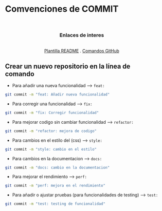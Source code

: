 # Comvenciones de COMMIT


<br />
<div align="center">
  <h3 align="center">Enlaces de interes</h3>
    <br />
    <a href="https://github.com/alavaro-dev/REGLAS-README/edit/main/README.md">Plantilla README</a>
    .
    <a href="https://github.com/alavaro-dev/REGLAS-README/edit/main/CHANGE.md">Comandos GitHub</a></li>
  </p>
</div>



## Crear un nuevo repositorio en la línea de comando

* Para añadir una nueva funcionalidad --> `feat:`
```sh
git commit -m "feat: Añadir nueva funcionalidad"
```

* Para corregir una funcionalidad --> `fix:`
```sh
git commit -m "fix: Corregir funcionalidad"
```

* Para mejorar codigo sin cambiar funcionalidad --> `refactor:`
```sh
git commit -m "refactor: mejora de codigo"
```

* Para cambios en el estilo del (css) --> `style:`
```sh
git commit -m "style: cambio en el estilo"
```

* Para cambios en la documentacion --> `docs:`
```sh
git commit -m "docs: cambio en la documentacion"
```

* Para mejorar el rendimiento --> `perf:`
```sh
git commit -m "perf: mejora en el rendimiento"
```

* Para añadir o ajustar pruebas (para funcionalidades de testing) --> `test:`
```sh
git commit -m "test: testing de funcionalidad"
```

